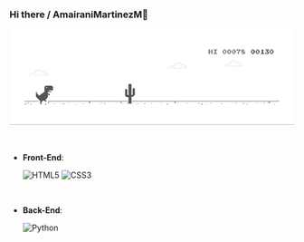 ### Hi there / AmairaniMartinezM👋

![Dino](https://raw.githubusercontent.com/sanket9006/sanket9006/master/dino.gif)

<br>   
    
- **Front-End**: 
  

   ![HTML5](https://img.shields.io/badge/HTML5%20-%23E34F26.svg?style=for-the-badge&logo=html5&logoColor=white)
   ![CSS3](https://img.shields.io/badge/CSS%20-%231572B6.svg?style=for-the-badge&logo=css3&logoColor=white)
 
<br>

- **Back-End**:

  ![Python](https://img.shields.io/badge/Python%20-%2314354C.svg?style=for-the-badge&logo=python&logoColor=white)

<br>
